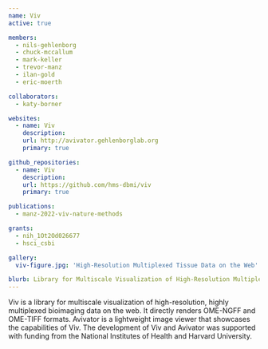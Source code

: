 ```yaml
---
name: Viv
active: true

members:
  - nils-gehlenborg
  - chuck-mccallum
  - mark-keller
  - trevor-manz
  - ilan-gold
  - eric-moerth

collaborators:
  - katy-borner

websites:
  - name: Viv
    description:
    url: http://avivator.gehlenborglab.org
    primary: true

github_repositories:
  - name: Viv
    description:
    url: https://github.com/hms-dbmi/viv
    primary: true

publications:
  - manz-2022-viv-nature-methods

grants:
  - nih_1Ot2Od026677
  - hsci_csbi

gallery:
  viv-figure.jpg: 'High-Resolution Multiplexed Tissue Data on the Web'

blurb: Library for Multiscale Visualization of High-Resolution Multiplexed Tissue Data on the Web
---
```

Viv is a library for multiscale visualization of high-resolution, highly
multiplexed bioimaging data on the web. It directly renders OME-NGFF and OME-TIFF
formats. Avivator is a lightweight image viewer that showcases the capabilities of Viv.
The development of Viv and Avivator was supported with funding from the
National Institutes of Health and Harvard University.
